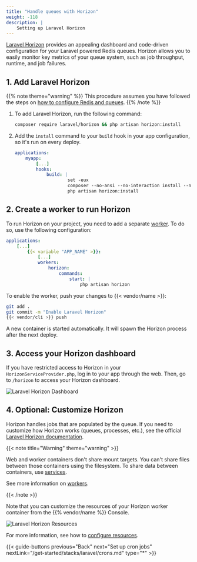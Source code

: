 ```yaml
---
title: "Handle queues with Horizon"
weight: -118
description: |
    Setting up Laravel Horizon
---
```


[Laravel Horizon](https://laravel.com/docs/master/horizon#main-content) provides an appealing dashboard and code-driven configuration
for your Laravel powered Redis queues.
Horizon allows you to easily monitor key metrics of your queue system,
such as job throughput, runtime, and job failures.

## 1. Add Laravel Horizon

{{% note theme="warning" %}}
This procedure assumes you have followed the steps on [how to configure Redis and queues](./setup-redis.html#using-redis-for-laravel-queues).
{{% /note %}}

1. To add Laravel Horizon, run the following command:

   ```bash {location="Terminal"}
   composer require laravel/horizon && php artisan horizon:install
   ```

2. Add the `install` command to your `build` hook in your app configuration, so it's run on every deploy.

   ```yaml {configFile="app"}
   applications:
       myapp:
           [...]
           hooks:
               build: |
                       set -eux
                       composer --no-ansi --no-interaction install --no-progress --prefer-dist --optimize-autoloader --no-dev
                       php artisan horizon:install
   ```

## 2. Create a worker to run Horizon

To run Horizon on your project, you need to add a separate [worker](/create-apps/app-reference#workers).
To do so, use the following configuration:

```yaml {configFile="app"}
applications:
    [...]
        {{< variable "APP_NAME" >}}:
            [...]
            workers:
                horizon:
                    commands:
                        start: |
                            php artisan horizon
```

To enable the worker, push your changes to {{< vendor/name >}}:

```bash {location="Terminal"}
git add .
git commit -m "Enable Laravel Horizon"
{{< vendor/cli >}} push
```

A new container is started automatically.
It will spawn the Horizon process after the next deploy.

## 3. Access your Horizon dashboard

If you have restricted access to Horizon in your `HorizonServiceProvider.php`,
log in to your app through the web. 
Then, go to `/horizon` to access your Horizon dashboard.

![Laravel Horizon Dashboard](/images/guides/laravel/horizon-dashboard.png "0.5")

## 4. Optional: Customize Horizon

Horizon handles jobs that are populated by the queue.
If you need to customize how Horizon works (queues, processes, etc.),
see the official [Laravel Horizon documentation](https://laravel.com/docs/master/horizon#main-content).

{{< note title="Warning" theme="warning" >}}

Web and worker containers don't share mount targets.
You can't share files between those containers using the filesystem.
To share data between containers, use [services](/add-services/_index.md).

See more information on [workers](/create-apps/app-reference#workers).

{{< /note >}}

Note that you can customize the resources of your Horizon worker container from the {{% vendor/name %}} Console.

![Laravel Horizon Resources](/images/guides/laravel/horizon-resources.png "0.5")

For more information, see how to [configure resources](/manage-resources/adjust-resources.md).

{{< guide-buttons previous="Back" next="Set up cron jobs" nextLink="/get-started/stacks/laravel/crons.md" type="*" >}}